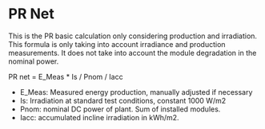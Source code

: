 # PR Net	

This is the PR basic calculation only considering production and irradiation. 
This formula is only taking into account irradiance and production measurements. It does not take into account the module degradation in the nominal power.

PR net = E_Meas * Is / Pnom / Iacc
- E_Meas: Measured energy production, manually adjusted if necessary
- Is: Irradiation at standard test conditions, constant 1000 W/m2
- Pnom: nominal DC power of plant. Sum of installed modules.
- Iacc: accumulated incline irradiation in kWh/m2.

